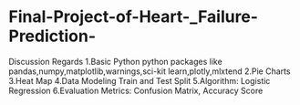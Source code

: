 # Final-Project-of-Heart-_Failure-Prediction-
Discussion Regards
1.Basic Python python packages like pandas,numpy,matplotlib,warnings,sci-kit learn,plotly,mlxtend
2.Pie Charts
3.Heat Map
4.Data Modeling Train and Test Split 
5.Algorithm: Logistic Regression 
6.Evaluation Metrics: Confusion Matrix, Accuracy Score
